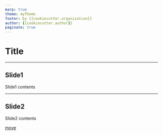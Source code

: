 ```yaml
---
marp: true
theme: myTheme
footer: by {{cookiecutter.organization}}
author: {{cookiecutter.author}}
paginate: true
---
```


# Title

---

## Slide1

Slide1 contents

---

## Slide2

Slide2 contents

[move](#2)
